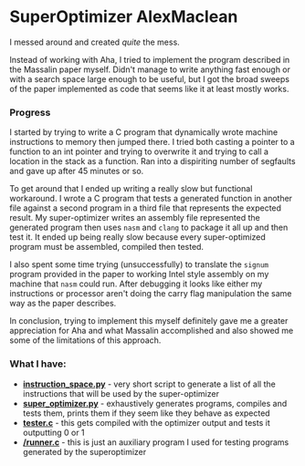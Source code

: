 # SuperOptimizer AlexMaclean

I messed around and created _quite_ the mess.

Instead of working with Aha, I tried to implement the program described in the Massalin paper myself.
Didn't manage to write anything fast enough or with a search space large enough to be useful, but I got the broad sweeps of the paper implemented as
code that seems like it at least mostly works.

### Progress

I started by trying to write a C program that dynamically wrote machine instructions to memory then jumped there.
I tried both casting a pointer to a function to an int pointer and trying to overwrite it and trying to call a location in the stack as a
function. Ran into a dispiriting number of segfaults and gave up after 45 minutes or so.

To get around that I ended up writing a really slow but functional workaround. I wrote a C program that tests a generated function in another file against a second
program in a third file that represents the expected result. My super-optimizer writes an assembly file represented the generated program then uses `nasm` and `clang`
to package it all up and then test it. It ended up being really slow because every super-optimized program must be assembled, compiled then tested.

I also spent some time trying (unsuccessfully) to translate the `signum` program provided in the paper to working Intel style assembly on my machine that `nasm` could run.
After debugging it looks like either my instructions or processor aren't doing the carry flag manipulation the same way as the paper describes.

In conclusion, trying to implement this myself definitely gave me a greater appreciation for Aha and what Massalin accomplished
and also showed me some of the limitations of this approach.

### What I have:

* **[instruction_space.py](/instruction_space.py)** - very short script to generate a list of all the instructions that will be used by the super-optimizer
* **[super_optimizer.py](/super_optimizer.py)** - exhaustively generates programs, compiles and tests them, prints them if they seem like they behave as expected
* **[tester.c](/tester.c)** - this gets compiled with the optimizer output and tests it outputting 0 or 1
* **[/runner.c](/runner.c)** - this is just an auxiliary program I used for testing programs generated by the superoptimizer
